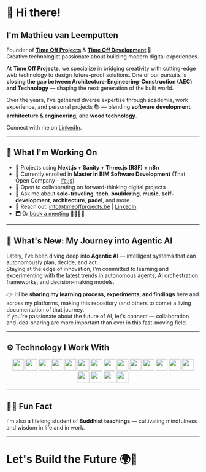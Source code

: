 # 👋 Hi there!

## I'm Mathieu van Leemputten

Founder of [**Time Off Projects**](https://timeoffprojects.be) & [**Time Off Development**](https://timeoffdevelopment.com) 🚀  
Creative technologist passionate about building modern digital experiences.

At **Time Off Projects**, we specialize in bridging creativity with cutting-edge web technology to design future-proof solutions. One of our pursuits is **closing the gap between Architecture-Engineering-Construction (AEC) and Technology** — shaping the next generation of the built world.

Over the years, I've gathered diverse expertise through academia, work experience, and personal projects 📚 — blending **software development**, **architecture & engineering**, and **wood technology**.

Connect with me on [LinkedIn](https://linkedin.com/in/mathieu-van-leemputten-0b83a0190).

---

## 🚀 What I'm Working On
- 🔭 Projects using **Next.js + Sanity + Three.js (R3F) + n8n**
- 🌱 Currently enrolled in **Master in BIM Software Development** (That Open Company - [ifc.js](https://ifcjs.github.io/info/))
- 🤝 Open to collaborating on forward-thinking digital projects
- 💬 Ask me about **solo-traveling**, **tech**, **bouldering**, **music**, **self-development**, **architecture**, **padel**, and more
- 📩 Reach out: [info@timeoffprojects.be](mailto:info@timeoffprojects.be) | [LinkedIn](https://linkedin.com/in/mathieu-van-leemputten-0b83a0190)
- 🗖️ Or [book a meeting](https://cal.com/timeoffprojects?redirect=false) 👨‍💼👩‍💼

---

## 🌟 What's New: My Journey into Agentic AI

Lately, I’ve been diving deep into **Agentic AI** — intelligent systems that can autonomously plan, decide, and act.  
Staying at the edge of innovation, I'm committed to learning and experimenting with the latest trends in autonomous agents, AI orchestration frameworks, and decision-making models.

👉 I’ll be **sharing my learning process, experiments, and findings** here and across my platforms, making this repository (and others to come) a living documentation of that journey.  
If you're passionate about the future of AI, let's connect — collaboration and idea-sharing are more important than ever in this fast-moving field.

---

## ⚙️ Technology I Work With

<div align="center">
  <img src="https://upload.wikimedia.org/wikipedia/commons/a/a7/React-icon.svg" height="30px" /> 
  <img src="https://upload.wikimedia.org/wikipedia/commons/8/8e/Nextjs-logo.svg" height="30px" />
  <img src="https://upload.wikimedia.org/wikipedia/commons/7/7e/Sanity-logo-svg.svg" height="30px" />
  <img src="https://upload.wikimedia.org/wikipedia/commons/9/93/MongoDB_Logo.svg" height="30px" />
  <img src="https://upload.wikimedia.org/wikipedia/commons/3/37/Firebase_Logo.svg" height="30px" />
  <img src="https://upload.wikimedia.org/wikipedia/commons/3/3c/Logo_Blender.svg" height="30px" />
  <img src="https://upload.wikimedia.org/wikipedia/commons/b/b5/Autodesk_Logo.svg" height="30px" />
  <img src="https://upload.wikimedia.org/wikipedia/commons/d/d9/Node.js_logo.svg" height="30px" />
  <img src="https://upload.wikimedia.org/wikipedia/commons/3/3f/Three.js_Icon.svg" height="30px" />
  <img src="https://upload.wikimedia.org/wikipedia/commons/3/33/Figma-logo.svg" height="30px" />
  <img src="https://upload.wikimedia.org/wikipedia/commons/4/4c/Adobe_Creative_Cloud_rainbow_icon.svg" height="30px" />
  <img src="https://upload.wikimedia.org/wikipedia/commons/7/7d/Microsoft_.NET_logo.svg" height="30px" />
  <img src="https://upload.wikimedia.org/wikipedia/commons/1/19/Unity_Technologies_logo.svg" height="30px" />
  <img src="https://upload.wikimedia.org/wikipedia/commons/d/da/Unreal_Engine_Logo.svg" height="30px" />
  <img src="https://upload.wikimedia.org/wikipedia/commons/d/d5/Tailwind_CSS_Logo.svg" height="30px" />
  <img src="https://upload.wikimedia.org/wikipedia/commons/4/4c/Typescript_logo_2020.svg" height="30px" />
  <img src="https://upload.wikimedia.org/wikipedia/commons/5/53/N8n-logo-new.svg" height="30px" />
  <img src="https://upload.wikimedia.org/wikipedia/commons/a/a7/Docker-svgrepo-com.svg" height="30px" />
</div>

---

## 🧘‍♂️ Fun Fact
I'm also a lifelong student of **Buddhist teachings** — cultivating mindfulness and wisdom in life and in work.

---

# Let's Build the Future 🌍🚀
